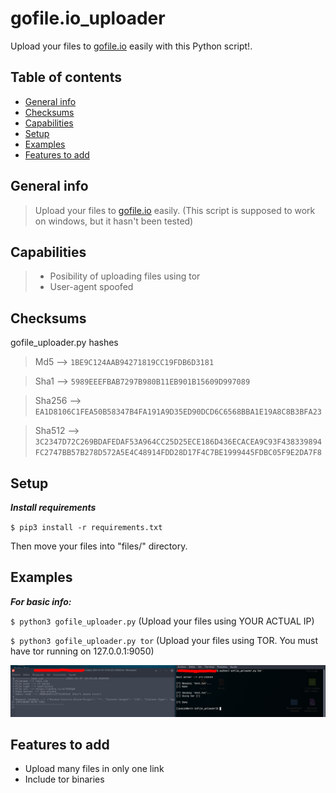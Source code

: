 # gofile.io_uploader
Upload your files to [gofile.io](https://gofile.io) easily with this Python script!. 

## Table of contents
* [General info](#general-info)
* [Checksums](#checksums)
* [Capabilities](#capabilities)
* [Setup](#setup)
* [Examples](#Examples)
* [Features to add](#Features-to-add)


## General info
>Upload your files to [gofile.io](https://gofile.io) easily. (This script is supposed to work on windows, but it hasn't been tested)

## Capabilities

>- Posibility of uploading files using tor
>- User-agent spoofed

## Checksums
gofile_uploader.py hashes

>Md5 --> `1BE9C124AAB94271819CC19FDB6D3181`

>Sha1 --> `5989EEEFBAB7297B980B11EB901B15609D997089`

>Sha256 --> `EA1D8106C1FEA50B58347B4FA191A9D35ED90DCD6C6568BBA1E19A8C8B3BFA23`

>Sha512 --> `3C2347D72C269BDAFEDAF53A964CC25D25ECE186D436ECACEA9C93F438339894FC2747BB57B278D572A5E4C48914FDD28D17F4C7BE1999445FDBC05F9E2DA7F8`

## Setup

***Install requirements***

`$ pip3 install -r requirements.txt`

Then move your files into "files/" directory.

## Examples

***For basic info:***

`$ python3 gofile_uploader.py` (Upload your files using YOUR ACTUAL IP)

`$ python3 gofile_uploader.py tor` (Upload your files using TOR. You must have tor running on 127.0.0.1:9050)

![alt text](example.png)

## Features to add

- Upload many files in only one link
- Include tor binaries

